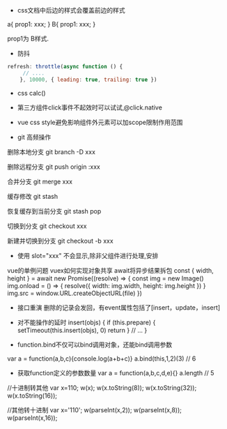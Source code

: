 

- css文档中后边的样式会覆盖前边的样式

<div class="a b"></div>

a{
   prop1: xxx;
}
B{
   prop1: xxx;
}

prop1为 B样式.


- 防抖
```javascript
refresh: throttle(async function () {
     // ....
    }, 10000, { leading: true, trailing: true })
```

- css calc()

- 第三方组件click事件不起效时可以试试,@click.native

- vue css style避免影响组件外元素可以加scope限制作用范围


- git 高频操作

删除本地分支
git branch -D xxx

删除远程分支
git push origin :xxx

合并分支
git merge xxx

缓存修改
git stash

恢复缓存到当前分支
git stash pop

切换到分支
git checkout xxx

新建并切换到分支
git checkout -b xxx


- 使用 slot="xxx" 不会显示,除非父组件进行处理,安排



vue的单例问题
vuex如何实现对象共享
await将异步结果拆包
const { width, height } = await new Promise((resolve) => {
      const img = new Image()
      img.onload = () => {
        resolve({ width: img.width, height: img.height })
      }
      img.src = window.URL.createObjectURL(file)
    })


- 接口重演
删除的记录会发回，有event属性包括了[insert，update，insert]

- 对不能操作的延时
  insert(objs) {
    if (this.prepare) {
      setTimeout(this.insert(objs), 0)
      return
    }
    // ...
  }

- function.bind不仅可以bind调用对象，还能bind调用参数

var a = function(a,b,c){console.log(a+b+c)}
a.bind(this,1,2)(3) // 6

- 获取function定义的参数数量
var a = function(a,b,c,d,e){}
a.length // 5

//十进制转其他
var x=110;
w(x);
w(x.toString(8));
w(x.toString(32));
w(x.toString(16));

//其他转十进制
var x='110';
w(parseInt(x,2));
w(parseInt(x,8));
w(parseInt(x,16));